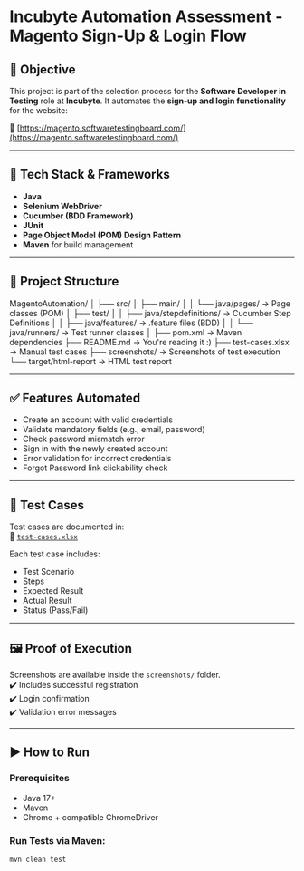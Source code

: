# Incubyte Automation Assessment - Magento Sign-Up & Login Flow

## 🚀 Objective
This project is part of the selection process for the **Software Developer in Testing** role at **Incubyte**. It automates the **sign-up and login functionality** for the website:

🔗 [https://magento.softwaretestingboard.com/](https://magento.softwaretestingboard.com/)

---

## 🧪 Tech Stack & Frameworks
- **Java**
- **Selenium WebDriver**
- **Cucumber (BDD Framework)**
- **JUnit**
- **Page Object Model (POM) Design Pattern**
- **Maven** for build management

---

## 📂 Project Structure

MagentoAutomation/
│
├── src/
│ ├── main/
│ │ └── java/pages/ → Page classes (POM)
│ ├── test/
│ │ ├── java/stepdefinitions/ → Cucumber Step Definitions
│ │ ├── java/features/ → .feature files (BDD)
│ │ └── java/runners/ → Test runner classes
│
├── pom.xml → Maven dependencies
├── README.md → You're reading it :)
├── test-cases.xlsx → Manual test cases
├── screenshots/ → Screenshots of test execution
└── target/html-report → HTML test report


---

## ✅ Features Automated

- Create an account with valid credentials
- Validate mandatory fields (e.g., email, password)
- Check password mismatch error
- Sign in with the newly created account
- Error validation for incorrect credentials
- Forgot Password link clickability check

---

## 🧾 Test Cases

Test cases are documented in:  
📄 [`test-cases.xlsx`](./test-cases.xlsx)

Each test case includes:
- Test Scenario
- Steps
- Expected Result
- Actual Result
- Status (Pass/Fail)

---

## 🖼️ Proof of Execution

Screenshots are available inside the `screenshots/` folder.  
✔️ Includes successful registration  
✔️ Login confirmation  
✔️ Validation error messages

---

## ▶️ How to Run

### Prerequisites
- Java 17+
- Maven
- Chrome + compatible ChromeDriver

### Run Tests via Maven:
```bash
mvn clean test
